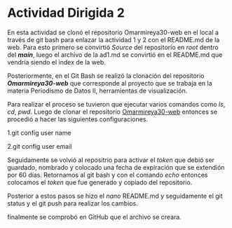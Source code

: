 # Actividad Dirigida 2 
 En esta actividad se clonó el repositorio Omarmireya30-web en el local a través de git bash para enlazar la actividad 1 y 2 con el README.md de la web. Para esto primero se convirtió *Source* del repositorio en *root* dentro del ***main***, luego el archivo de la ad1.md se convirtió en el README.md que vendría siendo el index de la web. 
 
Posteriormente, en el Git Bash se realizó la clonación del repositorio ***Omarmireya30-web*** que corresponde al proyecto que se trabaja en la materia Periodismo de Datos II, herramientas de visualización. 

Para realizar el proceso se tuvieron que ejecutar varios comandos como *ls*, *cd*, *pwd*. Luego de clonar el repositorio [Omarmireya30-web](https://github.com/nebrijas/Omarmireya30-web) entonces se procedió a hacer las siguientes configuraciones. 

1.git config user name 

2.git config user email

Seguidamente se volvió al repositrio para activar el *token* que debió ser guardado, nombrado y colocado una fecha de expiración que se extendión por 60 días. Retornamos al git bash y con el comando *echo* entonces colocamos el *token* que fue generado y copiado del repositorio. 

Posterior a estos pasos se hizo el *nano* README.md y seguidamente el git status y el git push para realizar los cambios. 

finalmente se comprobó en GitHub que el archivo se creara. 
